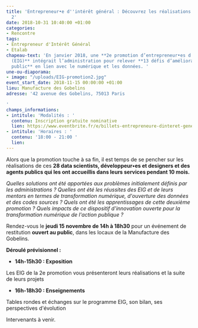 ```yaml
---
title: 'Entrepreneur•e d''intérêt général : Découvrez les réalisations de la promo
  2'
date: 2018-10-31 10:40:00 +01:00
categories:
- Rencontre
tags:
- Entrepreneur d'Intérêt Général
- Etalab
chapeau-text: 'En janvier 2018, une **2e promotion d’entrepreneur•es d’intérêt général
  (EIG)** intégrait l’administration pour relever **13 défis d’amélioration du service
  public** en lien avec le numérique et les données. '
une-ou-diaporama:
- image: "/uploads/EIG-promotion2.jpg"
event_start_date: 2018-11-15 00:00:00 +01:00
lieu: Manufacture des Gobelins
adresse: '42 avenue des Gobelins, 75013 Paris

'
champs_informations:
- intitule: 'Modalités : '
  contenu: Inscription gratuite nominative
  lien: https://www.eventbrite.fr/e/billets-entrepreneure-dinteret-general-decouvrez-les-realisations-de-la-promo-2-51705495529
- intitule: 'Horaires : '
  contenu: '18:00 - 21:00 '
  lien: 
---
```


Alors que la promotion touche à sa fin, il est temps de se pencher sur les réalisations de ces **28 data scientists, développeur•es et designers et des agents publics qui les ont accueillis dans leurs services pendant 10 mois.**

*Quelles solutions ont été apportées aux problèmes initialement définis par les administrations ? Quelles ont été les réussites des EIG et de leurs mentors en termes de transformation numérique, d'ouverture des données et des codes sources ? Quels ont été les apprentissages de cette deuxième promotion ? Quels impacts de ce dispositif d'innovation ouverte pour la transformation numérique de l'action publique ?*


Rendez-vous le **jeudi 15 novembre de 14h à 18h30** pour un événement de restitution **ouvert au public**, dans les locaux de la Manufacture des Gobelins.

**Déroulé prévisionnel :** 
* **14h-15h30 : Exposition** 

Les EIG de la 2e promotion vous présenteront leurs réalisations et la suite de leurs projets

* **16h-18h30 : Enseignements** 

Tables rondes et échanges sur le programme EIG, son bilan, ses perspectives d'évolution

Intervenants à venir.
